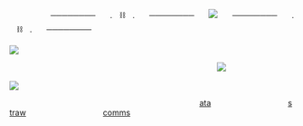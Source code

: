         ────────ㅤㅤ.ㅤ⛓️ㅤ.ㅤㅤ────────ㅤㅤ![](https://komarev.com/ghpvc/?username=yvoisen&color=370c03&style=for-the-badge&label=.+𝘀𝘂𝗯𝗷𝗲𝗰𝘁𝘀+𝗼𝗳+𝘆𝗺𝗶𝗿+.&base=4274)ㅤㅤ────────ㅤㅤ.ㅤ⛓️ㅤ.ㅤㅤ────────
  
  

![](https://cdn.discordapp.com/attachments/934596480310853685/1430405990980780173/image-135_edit_64922222294259_1.png?ex=68f9a8e3&is=68f85763&hm=e734de03a2189dfae55b2e6bd65c2b463c46411ee453bbc052f675a067b042ca&=&format=webp&quality=lossless&width=500&height=500)



  
                                      ![](https://cdn.discordapp.com/attachments/934596480310853685/1430402270427615353/Untitled146_20251021120542_edit_15942822464233.png?ex=68f9a56c&is=68f853ec&hm=de85778cd84871220b8173b37eb52405d7e3964d956112ea0d038f5513b7e454&=&format=webp&quality=lossless&width=500&height=500)


  

![](https://cdn.discordapp.com/attachments/934596480310853685/1430405990980780173/image-135_edit_64922222294259_1.png?ex=68f9a8e3&is=68f85763&hm=e734de03a2189dfae55b2e6bd65c2b463c46411ee453bbc052f675a067b042ca&=&format=webp&quality=lossless&width=500&height=500)

                                     [ata](https://yvoisen.atabook.org)               [straw](https://yvoisen.straw.page)               [comms](https://yvoisencomms.straw.page)
